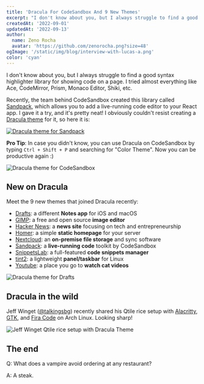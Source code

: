 ```yaml
---
title: 'Dracula For CodeSandbox And 9 New Themes'
excerpt: "I don't know about you, but I always struggle to find a good syntax highlighter library for showing code on a page."
createdAt: '2022-09-01'
updatedAt: '2022-09-13'
author:
  name: Zeno Rocha
  avatar: 'https://github.com/zenorocha.png?size=48'
ogImage: '/static/img/blog/interview-with-lucas-a.png'
color: 'cyan'
---
```


I don't know about you, but I always struggle to find a good syntax highlighter library for showing code on a page. I tried almost everything like Ace, CodeMirror, Prism, Monaco Editor, Shiki, etc.

Recently, the team behind CodeSandbox created this library called [Sandpack](https://sandpack.codesandbox.io), which allows you to add a live-running code editor to your React app. I gave it a try, and it's pretty neat! I obviously couldn't resist creating a [Dracula theme](https://sandpack.codesandbox.io/docs/getting-started/themes#all-themes) for it, so here it is:

[![Dracula theme for Sandpack](/static/gif/blog/dracula-for-codesandbox-and-9-new-themes-a.gif)](https://twitter.com/codesandbox/status/1560292224868433920)

**Pro Tip**: In case you didn't know, you can use Dracula on CodeSandbox by typing `Ctrl + Shift + P` and searching for "Color Theme". Now you can be productive again :)

![Dracula theme for CodeSandbox](/static/img/blog/dracula-for-codesandbox-and-9-new-themes-a.png)

## New on Dracula

Meet the 9 new themes that joined Dracula recently:

- [Drafts](/drafts): a different **Notes app** for iOS and macOS
- [GIMP](/gimp): a free and open source **image editor**
- [Hacker News](/hacker-news): a **news site** focusing on tech and entrepreneurship
- [Homer](/homer): a simple **static homepage** for your server
- [Nextcloud](/nextcloud): an **on-premise file storage** and sync software
- [Sandpack](/sandpack): a **live-running code** toolkit by CodeSandbox
- [SnippetsLab](/snippetslab): a full-featured **code snippets manager**
- [tint2](/tint2): a lightweight **panel/taskbar** for Linux
- [Youtube](/youtube): a place you go to **watch cat videos**

![Dracula theme for Drafts](/static/img/blog/dracula-for-codesandbox-and-9-new-themes-b.png)

## Dracula in the wild

Jeff Winget ([@talkingsbg](https://twitter.com/talkingsbg/status/1559409713716117504/photo/1)) recently shared his Qtile rice setup with [Alacritty](/alacritty), [GTK](/gtk), and [Fira Code](https://github.com/tonsky/FiraCode) on Arch Linux. Looking sharp!

![Jeff Winget Qtile rice setup with Dracula Theme](/static/img/blog/dracula-for-codesandbox-and-9-new-themes-c.png)

## The end

Q: What does a vampire avoid ordering at any restaurant?

A: A steak.